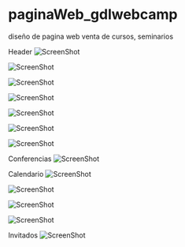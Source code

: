 # paginaWeb_gdlwebcamp
diseño de pagina web venta de cursos, seminarios

Header
![ScreenShot](https://raw.github.com/Gamas-G/paginaWeb_gdlwebcamp/master/Screen/Header.png)

![ScreenShot](https://raw.github.com/Gamas-G/paginaWeb_gdlwebcamp/master/Screen/LaMejor.png)

![ScreenShot](https://raw.github.com/Gamas-G/paginaWeb_gdlwebcamp/master/Screen/LaMejor2.png)

![ScreenShot](https://raw.github.com/Gamas-G/paginaWeb_gdlwebcamp/master/Screen/Paralax.png)

![ScreenShot](https://raw.github.com/Gamas-G/paginaWeb_gdlwebcamp/master/Screen/precios.png)

![ScreenShot](https://raw.github.com/Gamas-G/paginaWeb_gdlwebcamp/master/Screen/testimoniales.png)

![ScreenShot](https://raw.github.com/Gamas-G/paginaWeb_gdlwebcamp/master/Screen/Footer.png)

Conferencias
![ScreenShot](https://raw.github.com/Gamas-G/paginaWeb_gdlwebcamp/master/Screen/Conferencias.png)

Calendario
![ScreenShot](https://raw.github.com/Gamas-G/paginaWeb_gdlwebcamp/master/Screen/Calendario.png)

![ScreenShot](https://raw.github.com/Gamas-G/paginaWeb_gdlwebcamp/master/Screen/Calendario2.png)

![ScreenShot](https://raw.github.com/Gamas-G/paginaWeb_gdlwebcamp/master/Screen/Calendario3.png)

![ScreenShot](https://raw.github.com/Gamas-G/paginaWeb_gdlwebcamp/master/Screen/Calendario4.png)

Invitados
![ScreenShot](https://raw.github.com/Gamas-G/paginaWeb_gdlwebcamp/master/Screen/Invitados.png)
